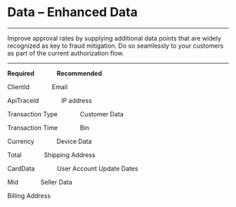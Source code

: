 # Data – Enhanced Data

---

Improve approval rates by supplying additional data points that are widely recognized as key to fraud mitigation. Do so seamlessly to your customers as part of the current authorization flow.

---

**Required** &nbsp;&nbsp;&nbsp;&nbsp;&nbsp;&nbsp;&nbsp;&nbsp;&nbsp;&nbsp;&nbsp;  **Recommended**

ClientId  &nbsp;&nbsp;&nbsp;&nbsp;&nbsp;&nbsp;&nbsp;&nbsp;&nbsp;&nbsp;&nbsp;  Email

ApiTraceId &nbsp;&nbsp;&nbsp;&nbsp;&nbsp;&nbsp;&nbsp;&nbsp;&nbsp;&nbsp;&nbsp; IP address

Transaction Type &nbsp;&nbsp;&nbsp;&nbsp;&nbsp;&nbsp;&nbsp;&nbsp;&nbsp;&nbsp;&nbsp; Customer Data

Transaction Time &nbsp;&nbsp;&nbsp;&nbsp;&nbsp;&nbsp;&nbsp;&nbsp;&nbsp;&nbsp;&nbsp; Bin

Currency &nbsp;&nbsp;&nbsp;&nbsp;&nbsp;&nbsp;&nbsp;&nbsp;&nbsp;&nbsp;&nbsp; Device Data

Total &nbsp;&nbsp;&nbsp;&nbsp;&nbsp;&nbsp;&nbsp;&nbsp;&nbsp;&nbsp;&nbsp; Shipping Address

CardData &nbsp;&nbsp;&nbsp;&nbsp;&nbsp;&nbsp;&nbsp;&nbsp;&nbsp;&nbsp;&nbsp; User Account Update Dates

Mid &nbsp;&nbsp;&nbsp;&nbsp;&nbsp;&nbsp;&nbsp;&nbsp;&nbsp;&nbsp;&nbsp; Seller Data

Billing Address &nbsp;&nbsp;&nbsp;&nbsp;&nbsp;&nbsp;&nbsp;&nbsp;&nbsp;&nbsp;&nbsp;






